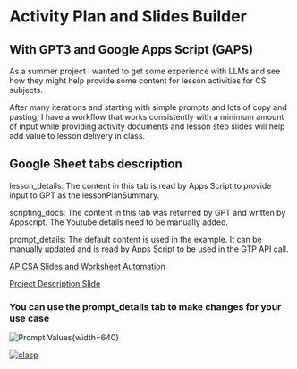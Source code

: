 # Activity Plan and Slides Builder

## With GPT3 and Google Apps Script (GAPS)

As a summer project I wanted to get some experience with LLMs and see how they might help provide some content for lesson activities for CS subjects.

After many iterations and starting with simple prompts and lots of copy and pasting, I have a workflow that works consistently with a minimum amount of input while providing activity documents and lesson step slides will help add value to lesson delivery in class.

## Google Sheet tabs description

lesson_details: The content in this tab is read by Apps Script to provide input to GPT as the lessonPlanSummary.

scripting_docs: The content in this tab was returned by GPT and written by Appscript. The Youtube details need to be manually added.

prompt_details: The default content is used in the example. It can be manually updated and is read by Apps Script to be used in the GTP API call.

[AP CSA Slides and Worksheet Automation](https://docs.google.com/presentation/d/e/2PACX-1vRYrz5f0cYkBOBVnPZv9dzlP8P0LfqJjdjEPF8dAR-C245YmOKjqVwJMFI2fB3KLfZBaleBi6NWhnrc/pub?start=true&loop=true&delayms=3000)

[Project Description Slide](https://docs.google.com/spreadsheets/d/1sajQ_lnGGOGlY9mBU11gvDbGgm56oClHZr45mptgNf4/edit#gid=1206459728)

### You can use the prompt_details tab to make changes for your use case

![Prompt Values](https://raw.githubusercontent.com/timsampson/lesson_plan_Appsscript_gpt3/main/docs/prompt_values.png){width=640}

[![clasp](https://img.shields.io/badge/built%20with-clasp-4285f4.svg)](https://github.com/google/clasp)
